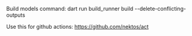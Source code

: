 Build models command: dart run build_runner build --delete-conflicting-outputs

Use this for github actions: https://github.com/nektos/act
